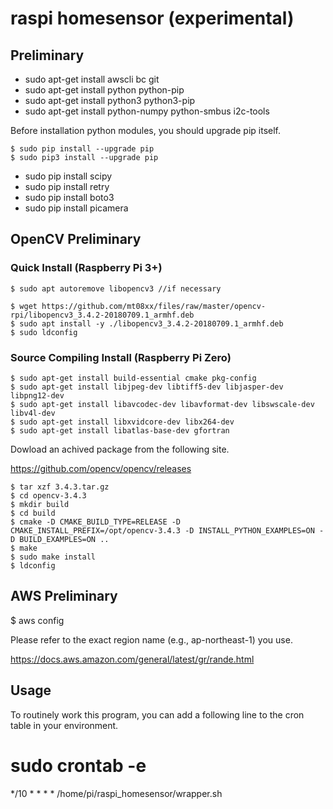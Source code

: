 # raspi homesensor (experimental)

## Preliminary

- sudo apt-get install awscli bc git
- sudo apt-get install python python-pip
- sudo apt-get install python3 python3-pip
- sudo apt-get install python-numpy python-smbus i2c-tools

Before installation python modules, you should upgrade pip itself.

~~~
$ sudo pip install --upgrade pip
$ sudo pip3 install --upgrade pip
~~~

- sudo pip install scipy
- sudo pip install retry
- sudo pip install boto3
- sudo pip install picamera

## OpenCV Preliminary

### Quick Install (Raspberry Pi 3+)

~~~
$ sudo apt autoremove libopencv3 //if necessary

$ wget https://github.com/mt08xx/files/raw/master/opencv-rpi/libopencv3_3.4.2-20180709.1_armhf.deb
$ sudo apt install -y ./libopencv3_3.4.2-20180709.1_armhf.deb
$ sudo ldconfig
~~~

### Source Compiling Install (Raspberry Pi Zero)

~~~
$ sudo apt-get install build-essential cmake pkg-config
$ sudo apt-get install libjpeg-dev libtiff5-dev libjasper-dev libpng12-dev
$ sudo apt-get install libavcodec-dev libavformat-dev libswscale-dev libv4l-dev
$ sudo apt-get install libxvidcore-dev libx264-dev
$ sudo apt-get install libatlas-base-dev gfortran
~~~

Dowload an achived package from the following site.

https://github.com/opencv/opencv/releases

~~~
$ tar xzf 3.4.3.tar.gz
$ cd opencv-3.4.3
$ mkdir build
$ cd build
$ cmake -D CMAKE_BUILD_TYPE=RELEASE -D CMAKE_INSTALL_PREFIX=/opt/opencv-3.4.3 -D INSTALL_PYTHON_EXAMPLES=ON -D BUILD_EXAMPLES=ON ..
$ make
$ sudo make install
$ ldconfig
~~~

## AWS Preliminary

$ aws config

Please refer to the exact region name (e.g., ap-northeast-1) you use.

https://docs.aws.amazon.com/general/latest/gr/rande.html

## Usage

To routinely work this program, you can add a following line to the cron table in your environment.

# sudo crontab -e

*/10 * * * * /home/pi/raspi_homesensor/wrapper.sh
